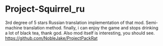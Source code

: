 # Project-Squirrel_ru
3rd degree of 5 stars Russian translation implementation of that mod. Semi-machine translation method.
finally, i can enjoy the game and stops drinking a lot of black tea, thank god.
Also mod itself is interesting, you should see.
 https://github.com/NobleJake/ProjectPackRat
